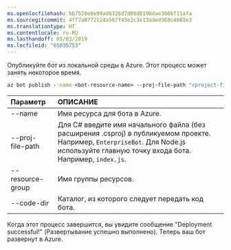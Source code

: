 ```yaml
---
ms.openlocfilehash: bb7520e8e99ad6326d7d00d8190dae306bf11afa
ms.sourcegitcommit: 4ff7a8772124a567f43e2c3e13aded368c4002e3
ms.translationtype: HT
ms.contentlocale: ru-RU
ms.lasthandoff: 05/03/2019
ms.locfileid: "65035753"
---
```

Опубликуйте бот из локальной среды в Azure. Этот процесс может занять некоторое время.

```cmd
az bot publish --name <bot-resource-name> --proj-file-path "<project-file-name>" --resource-group <resource-group-name> --code-dir <directory-path> --verbose --version v4
```

| Параметр | ОПИСАНИЕ |
|:---|:---|
| --name | Имя ресурса для бота в Azure. |
| --proj-file-path | Для C# введите имя начального файла (без расширения .csproj) в публикуемом проекте. Например, `EnterpriseBot`. Для Node.js используйте главную точку входа бота. Например, `index.js`. |
| --resource-group | Имя группы ресурсов. |
| --code-dir | Каталог, из которого следует передать код бота. |

Когда этот процесс завершится, вы увидите сообщение "Deployment successful!" (Развертывание успешно выполнено). Теперь ваш бот развернут в Azure.
